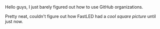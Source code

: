 Hello guys, I just barely figured out how to use GitHub organizations.

Pretty neat, couldn't figure out how FastLED had a *cool square picture* until just now.

